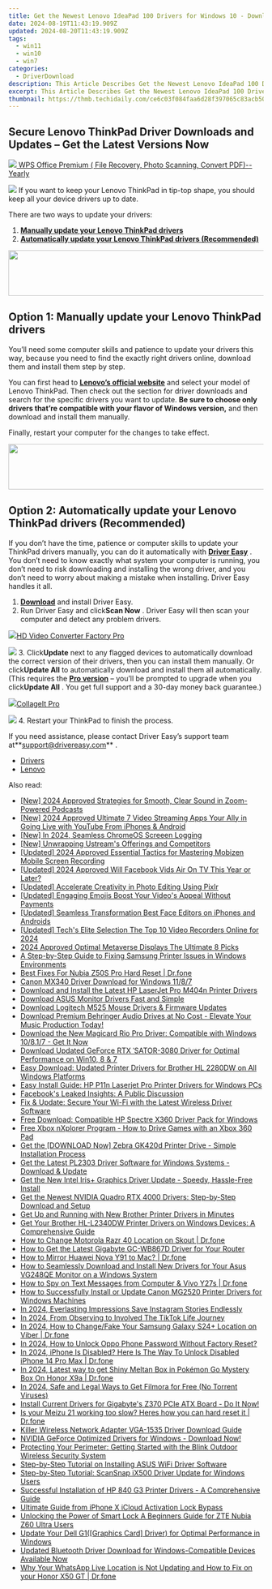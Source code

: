 ```yaml
---
title: Get the Newest Lenovo IdeaPad 100 Drivers for Windows 10 - Download Guide and Update Instructions
date: 2024-08-19T11:43:19.909Z
updated: 2024-08-20T11:43:19.909Z
tags:
  - win11
  - win10
  - win7
categories:
  - DriverDownload
description: This Article Describes Get the Newest Lenovo IdeaPad 100 Drivers for Windows 10 - Download Guide and Update Instructions
excerpt: This Article Describes Get the Newest Lenovo IdeaPad 100 Drivers for Windows 10 - Download Guide and Update Instructions
thumbnail: https://thmb.techidaily.com/ce6c03f084faa6d28f397065c83acb50be7be1ae3bde8fc728fb219e33b59c83.jpeg
---
```


## Secure Lenovo ThinkPad Driver Downloads and Updates – Get the Latest Versions Now

<!-- affiliate ads begin -->
<a href="https://secure.2checkout.com/order/checkout.php?PRODS=38729081&QTY=1&AFFILIATE=108875&CART=1"><img src="https://website-prod.cache.wpscdn.com/img/wps-writer-free-word-processor-1x.3d9c80d.png" border="0">
WPS Office Premium ( File Recovery, Photo Scanning, Convert PDF)--Yearly</a>
<!-- affiliate ads end -->
![](https://images.drivereasy.com/wp-content/uploads/2018/11/img_5beeac415b83b-300x214.jpg) If you want to keep your Lenovo ThinkPad in tip-top shape, you should keep all your device drivers up to date.

There are two ways to update your drivers:

1. **[Manually update your Lenovo ThinkPad drivers](https://tools.techidaily.com/drivereasy/download/)**
2. **[Automatically update your Lenovo ThinkPad drivers (Recommended)](https://www.drivereasy.com/knowledge/lenovo-thinkpad-drivers-download-update-100-safe/#o2)**

<!-- affiliate ads begin -->
<a href="https://mindmanager.sjv.io/c/5597632/1787667/20231" target="_top" id="1787667"><img src="//a.impactradius-go.com/display-ad/20231-1787667" border="0" alt="" width="728" height="90"/></a><img height="0" width="0" src="https://imp.pxf.io/i/5597632/1787667/20231" style="position:absolute;visibility:hidden;" border="0" />
<!-- affiliate ads end -->
## Option 1: Manually update your Lenovo ThinkPad drivers

 You’ll need some computer skills and patience to update your drivers this way, because you need to find the exactly right drivers online, download them and install them step by step.

 You can first head to **[Lenovo’s official website](https://shop-links.co/link/?exclusive=1&publisher_slug=itechdaily19598&url=https%3A%2F%2Fsupport.lenovo.com%2Fus%2Fen%2F)**  and select your model of Lenovo ThinkPad. Then check out the section for driver downloads and search for the specific drivers you want to update. **Be sure to choose only drivers that’re compatible with your flavor of Windows version,** and then download and install them manually.

Finally, restart your computer for the changes to take effect.

<!-- affiliate ads begin -->
<a href="https://laganoo.pxf.io/c/5597632/1657399/16446" target="_top" id="1657399"><img src="//a.impactradius-go.com/display-ad/16446-1657399" border="0" alt="" width="728" height="90"/></a><img height="0" width="0" src="https://imp.pxf.io/i/5597632/1657399/16446" style="position:absolute;visibility:hidden;" border="0" />
<!-- affiliate ads end -->
## Option 2: Automatically update your Lenovo ThinkPad drivers (Recommended)

 If you don’t have the time, patience or computer skills to update your ThinkPad drivers manually, you can do it automatically with **[Driver Easy](https://tools.techidaily.com/drivereasy/download/)**  . You don’t need to know exactly what system your computer is running, you don’t need to risk downloading and installing the wrong driver, and you don’t need to worry about making a mistake when installing. Driver Easy handles it all.

1. **[Download](https://tools.techidaily.com/drivereasy/download/)**  and install Driver Easy.
2. Run Driver Easy and click**Scan Now** . Driver Easy will then scan your computer and detect any problem drivers.  
<!-- affiliate ads begin -->
<a href="https://secure.2checkout.com/order/checkout.php?PRODS=4537546&QTY=1&AFFILIATE=108875&CART=1"><img src="https://secure.avangate.com/images/merchant/4b0a0290ad7df100b77e86839989a75e/products/7_copy_2_2_hdpro.png" border="0">HD Video Converter Factory Pro</a>
<!-- affiliate ads end -->
![](https://images.drivereasy.com/wp-content/uploads/2018/11/img_5bee80136694c.jpg)
3. Click**Update** next to any flagged devices to automatically download the correct version of their drivers, then you can install them manually. Or click**Update All** to automatically download and install them all automatically. (This requires the **[Pro version](https://tools.techidaily.com/drivereasy/download/)**  – you’ll be prompted to upgrade when you click**Update All** . You get full support and a 30-day money back guarantee.)  
<!-- affiliate ads begin -->
<a href="https://secure.2checkout.com/order/checkout.php?PRODS=4530091&QTY=1&AFFILIATE=108875&CART=1"><img src="https://www.pearlmountainsoft.com/n_img/product/cit_win/banScrn.jpg" border="0">CollageIt Pro</a>
<!-- affiliate ads end -->
![](https://images.drivereasy.com/wp-content/uploads/2018/11/img_5bee80290ab7a.jpg)
4. Restart your ThinkPad to finish the process.

 If you need assistance, please contact Driver Easy’s support team at**<support@drivereasy.com>** .

* [Drivers](https://tools.techidaily.com/drivereasy/download/)
* [Lenovo](https://tools.techidaily.com/drivereasy/download/)

<ins class="adsbygoogle"
     style="display:block"
     data-ad-format="autorelaxed"
     data-ad-client="ca-pub-7571918770474297"
     data-ad-slot="1223367746"></ins>



<ins class="adsbygoogle"
     style="display:block"
     data-ad-client="ca-pub-7571918770474297"
     data-ad-slot="8358498916"
     data-ad-format="auto"
     data-full-width-responsive="true"></ins>

<span class="atpl-alsoreadstyle">Also read:</span>
<div><ul>
<li><a href="https://screen-activity-recording.techidaily.com/new-2024-approved-strategies-for-smooth-clear-sound-in-zoom-powered-podcasts/"><u>[New] 2024 Approved  Strategies for Smooth, Clear Sound in Zoom-Powered Podcasts</u></a></li>
<li><a href="https://youtube-web.techidaily.com/024-approved-ultimate-7-video-streaming-apps-your-ally-in-going-live-with-youtube-from-iphones-and-android/"><u>[New] 2024 Approved  Ultimate 7 Video Streaming Apps  Your Ally in Going Live with YouTube From iPhones & Android</u></a></li>
<li><a href="https://desktop-recording.techidaily.com/new-in-2024-seamless-chromeos-screeen-logging/"><u>[New] In 2024, Seamless ChromeOS Screeen Logging</u></a></li>
<li><a href="https://some-skills.techidaily.com/new-unwrapping-ustreams-offerings-and-competitors/"><u>[New] Unwrapping Ustream's Offerings and Competitors</u></a></li>
<li><a href="https://screen-sharing-recording.techidaily.com/updated-2024-approved-essential-tactics-for-mastering-mobizen-mobile-screen-recording/"><u>[Updated] 2024 Approved  Essential Tactics for Mastering Mobizen Mobile Screen Recording</u></a></li>
<li><a href="https://facebook-video-recording.techidaily.com/updated-2024-approved-will-facebook-vids-air-on-tv-this-year-or-later/"><u>[Updated] 2024 Approved  Will Facebook Vids Air On TV This Year or Later?</u></a></li>
<li><a href="https://extra-resources.techidaily.com/updated-accelerate-creativity-in-photo-editing-using-pixlr/"><u>[Updated] Accelerate Creativity in Photo Editing Using Pixlr</u></a></li>
<li><a href="https://youtube-web.techidaily.com/ed-engaging-emojis-boost-your-videos-appeal-without-payments/"><u>[Updated] Engaging Emojis  Boost Your Video's Appeal Without Payments</u></a></li>
<li><a href="https://extra-skills.techidaily.com/updated-seamless-transformation-best-face-editors-on-iphones-and-androids/"><u>[Updated] Seamless Transformation  Best Face Editors on iPhones and Androids</u></a></li>
<li><a href="https://on-screen-recording.techidaily.com/updated-techs-elite-selection-the-top-10-video-recorders-online-for-2024/"><u>[Updated] Tech's Elite Selection  The Top 10 Video Recorders Online for 2024</u></a></li>
<li><a href="https://fox-helps.techidaily.com/2024-approved-optimal-metaverse-displays-the-ultimate-8-picks/"><u>2024 Approved  Optimal Metaverse Displays  The Ultimate 8 Picks</u></a></li>
<li><a href="https://hardware-help.techidaily.com/a-step-by-step-guide-to-fixing-samsung-printer-issues-in-windows-environments/"><u>A Step-by-Step Guide to Fixing Samsung Printer Issues in Windows Environments</u></a></li>
<li><a href="https://techidaily.com/best-fixes-for-nubia-z50s-pro-hard-reset-drfone-by-drfone-reset-android-reset-android/"><u>Best Fixes For Nubia Z50S Pro Hard Reset | Dr.fone</u></a></li>
<li><a href="https://hardware-help.techidaily.com/canon-mx340-driver-download-for-windows-1187/"><u>Canon MX340 Driver Download for Windows 11/8/7</u></a></li>
<li><a href="https://hardware-help.techidaily.com/download-and-install-the-latest-hp-laserjet-pro-m404n-printer-drivers/"><u>Download and Install the Latest HP LaserJet Pro M404n Printer Drivers</u></a></li>
<li><a href="https://hardware-help.techidaily.com/download-asus-monitor-drivers-fast-and-simple/"><u>Download ASUS Monitor Drivers Fast and Simple</u></a></li>
<li><a href="https://hardware-help.techidaily.com/download-logitech-m525-mouse-drivers-and-firmware-updates/"><u>Download Logitech M525 Mouse Drivers & Firmware Updates</u></a></li>
<li><a href="https://hardware-help.techidaily.com/1722971666732-download-premium-behringer-audio-drives-at-no-cost-elevate-your-music-production-today/"><u>Download Premium Behringer Audio Drives at No Cost - Elevate Your Music Production Today!</u></a></li>
<li><a href="https://hardware-help.techidaily.com/download-the-new-magicard-rio-pro-driver-compatible-with-windows-10817-get-it-now/"><u>Download the New Magicard Rio Pro Driver: Compatible with Windows 10/8.1/7 - Get It Now</u></a></li>
<li><a href="https://hardware-help.techidaily.com/download-updated-geforce-rtx-sator-3080-driver-for-optimal-performance-on-win10-8-and-7/"><u>Download Updated GeForce RTX ˈSATOR-3080 Driver for Optimal Performance on Win10, 8 & 7</u></a></li>
<li><a href="https://hardware-help.techidaily.com/easy-download-updated-printer-drivers-for-brother-hl-2280dw-on-all-windows-platforms/"><u>Easy Download: Updated Printer Drivers for Brother HL 2280DW on All Windows Platforms</u></a></li>
<li><a href="https://hardware-help.techidaily.com/easy-install-guide-hp-p11n-laserjet-pro-printer-drivers-for-windows-pcs/"><u>Easy Install Guide: HP P11n Laserjet Pro Printer Drivers for Windows PCs</u></a></li>
<li><a href="https://facebook.techidaily.com/facebooks-leaked-insights-a-public-discussion/"><u>Facebook's Leaked Insights: A Public Discussion</u></a></li>
<li><a href="https://hardware-help.techidaily.com/fix-and-update-secure-your-wi-fi-with-the-latest-wireless-driver-software/"><u>Fix & Update: Secure Your Wi-Fi with the Latest Wireless Driver Software</u></a></li>
<li><a href="https://hardware-help.techidaily.com/free-download-compatible-hp-spectre-x360-driver-pack-for-windows/"><u>Free Download: Compatible HP Spectre X360 Driver Pack for Windows</u></a></li>
<li><a href="https://hardware-help.techidaily.com/free-xbox-nxplorer-program-how-to-drive-games-with-an-xbox-360-pad/"><u>Free Xbox nXplorer Program - How to Drive Games with an Xbox 360 Pad</u></a></li>
<li><a href="https://hardware-help.techidaily.com/get-the-download-now-zebra-gk420d-printer-drive-simple-installation-process/"><u>Get the [DOWNLOAD Now] Zebra GK420d Printer Drive - Simple Installation Process</u></a></li>
<li><a href="https://hardware-help.techidaily.com/get-the-latest-pl2303-driver-software-for-windows-systems-download-and-update/"><u>Get the Latest PL2303 Driver Software for Windows Systems - Download & Update</u></a></li>
<li><a href="https://hardware-help.techidaily.com/get-the-new-intel-irisplus-graphics-driver-update-speedy-hassle-free-install/"><u>Get the New Intel Iris+ Graphics Driver Update - Speedy, Hassle-Free Install</u></a></li>
<li><a href="https://hardware-help.techidaily.com/get-the-newest-nvidia-quadro-rtx-4000-drivers-step-by-step-download-and-setup/"><u>Get the Newest NVIDIA Quadro RTX 4000 Drivers: Step-by-Step Download and Setup</u></a></li>
<li><a href="https://hardware-help.techidaily.com/get-up-and-running-with-new-brother-printer-drivers-in-minutes/"><u>Get Up and Running with New Brother Printer Drivers in Minutes</u></a></li>
<li><a href="https://hardware-help.techidaily.com/get-your-brother-hl-l2340dw-printer-drivers-on-windows-devices-a-comprehensive-guide/"><u>Get Your Brother HL-L2340DW Printer Drivers on Windows Devices: A Comprehensive Guide</u></a></li>
<li><a href="https://location-social.techidaily.com/how-to-change-motorola-razr-40-location-on-skout-drfone-by-drfone-virtual-android/"><u>How to Change Motorola Razr 40 Location on Skout | Dr.fone</u></a></li>
<li><a href="https://hardware-help.techidaily.com/how-to-get-the-latest-gigabyte-gc-wb867d-driver-for-your-router/"><u>How to Get the Latest Gigabyte GC-WB867D Driver for Your Router</u></a></li>
<li><a href="https://screen-mirror.techidaily.com/how-to-mirror-huawei-nova-y91-to-mac-drfone-by-drfone-android/"><u>How to Mirror Huawei Nova Y91 to Mac? | Dr.fone</u></a></li>
<li><a href="https://hardware-help.techidaily.com/how-to-seamlessly-download-and-install-new-drivers-for-your-asus-vg248qe-monitor-on-a-windows-system/"><u>How to Seamlessly Download and Install New Drivers for Your Asus VG248QE Monitor on a Windows System</u></a></li>
<li><a href="https://android-location-track.techidaily.com/how-to-spy-on-text-messages-from-computer-and-vivo-y27s-drfone-by-drfone-virtual-android/"><u>How to Spy on Text Messages from Computer & Vivo Y27s | Dr.fone</u></a></li>
<li><a href="https://hardware-help.techidaily.com/how-to-successfully-install-or-update-canon-mg2520-printer-drivers-for-windows-machines/"><u>How to Successfully Install or Update Canon MG2520 Printer Drivers for Windows Machines</u></a></li>
<li><a href="https://instagram-clips.techidaily.com/in-2024-everlasting-impressions-save-instagram-stories-endlessly/"><u>In 2024, Everlasting Impressions  Save Instagram Stories Endlessly</u></a></li>
<li><a href="https://tiktok-video-recordings.techidaily.com/in-2024-from-observing-to-involved-the-tiktok-life-journey/"><u>In 2024, From Observing to Involved  The TikTok Life Journey</u></a></li>
<li><a href="https://location-social.techidaily.com/in-2024-how-to-changefake-your-samsung-galaxy-s24plus-location-on-viber-drfone-by-drfone-virtual-android/"><u>In 2024, How to Change/Fake Your Samsung Galaxy S24+ Location on Viber | Dr.fone</u></a></li>
<li><a href="https://easy-unlock-android.techidaily.com/in-2024-how-to-unlock-oppo-phone-password-without-factory-reset-by-drfone-android/"><u>In 2024, How to Unlock Oppo Phone Password Without Factory Reset?</u></a></li>
<li><a href="https://iphone-unlock.techidaily.com/in-2024-iphone-is-disabled-here-is-the-way-to-unlock-disabled-iphone-14-pro-max-drfone-by-drfone-ios/"><u>In 2024, iPhone Is Disabled? Here Is The Way To Unlock Disabled iPhone 14 Pro Max | Dr.fone</u></a></li>
<li><a href="https://pokemon-go-android.techidaily.com/in-2024-latest-way-to-get-shiny-meltan-box-in-pokemon-go-mystery-box-on-honor-x9a-drfone-by-drfone-virtual-android/"><u>In 2024, Latest way to get Shiny Meltan Box in Pokémon Go Mystery Box On Honor X9a | Dr.fone</u></a></li>
<li><a href="https://smart-video-editing.techidaily.com/in-2024-safe-and-legal-ways-to-get-filmora-for-free-no-torrent-viruses/"><u>In 2024, Safe and Legal Ways to Get Filmora for Free (No Torrent Viruses)</u></a></li>
<li><a href="https://hardware-help.techidaily.com/install-current-drivers-for-gigabytes-z370-pcie-atx-board-do-it-now/"><u>Install Current Drivers for Gigabyte's Z370 PCIe ATX Board - Do It Now!</u></a></li>
<li><a href="https://techidaily.com/is-your-meizu-21-working-too-slow-heres-how-you-can-hard-reset-it-drfone-by-drfone-reset-android-reset-android/"><u>Is your Meizu 21 working too slow? Heres how you can hard reset it | Dr.fone</u></a></li>
<li><a href="https://hardware-help.techidaily.com/killer-wireless-network-adapter-vga-1535-driver-download-guide/"><u>Killer Wireless Network Adapter VGA-1535 Driver Download Guide</u></a></li>
<li><a href="https://hardware-help.techidaily.com/nvidia-geforce-optimized-drivers-for-windows-download-now/"><u>NVIDIA GeForce Optimized Drivers for Windows - Download Now!</u></a></li>
<li><a href="https://buynow-marvelous.techidaily.com/protecting-your-perimeter-getting-started-with-the-blink-outdoor-wireless-security-system/"><u>Protecting Your Perimeter: Getting Started with the Blink Outdoor Wireless Security System</u></a></li>
<li><a href="https://hardware-help.techidaily.com/step-by-step-tutorial-on-installing-asus-wifi-driver-software/"><u>Step-by-Step Tutorial on Installing ASUS WiFi Driver Software</u></a></li>
<li><a href="https://hardware-help.techidaily.com/step-by-step-tutorial-scansnap-ix500-driver-update-for-windows-users/"><u>Step-by-Step Tutorial: ScanSnap iX500 Driver Update for Windows Users</u></a></li>
<li><a href="https://hardware-help.techidaily.com/successful-installation-of-hp-840-g3-printer-drivers-a-comprehensive-guide/"><u>Successful Installation of HP 840 G3 Printer Drivers - A Comprehensive Guide</u></a></li>
<li><a href="https://activate-lock.techidaily.com/ultimate-guide-from-iphone-x-icloud-activation-lock-bypass-by-drfone-ios/"><u>Ultimate Guide from iPhone X iCloud Activation Lock Bypass</u></a></li>
<li><a href="https://unlock-android.techidaily.com/unlocking-the-power-of-smart-lock-a-beginners-guide-for-zte-nubia-z60-ultra-users-by-drfone-android/"><u>Unlocking the Power of Smart Lock A Beginners Guide for ZTE Nubia Z60 Ultra Users</u></a></li>
<li><a href="https://hardware-help.techidaily.com/update-your-dell-g1graphics-card-driver-for-optimal-performance-in-windows/"><u>Update Your Dell G1([Graphics Card] Driver) for Optimal Performance in Windows</u></a></li>
<li><a href="https://hardware-help.techidaily.com/updated-bluetooth-driver-download-for-windows-compatible-devices-available-now/"><u>Updated Bluetooth Driver Download for Windows-Compatible Devices Available Now</u></a></li>
<li><a href="https://location-social.techidaily.com/why-your-whatsapp-live-location-is-not-updating-and-how-to-fix-on-your-honor-x50-gt-drfone-by-drfone-virtual-android/"><u>Why Your WhatsApp Live Location is Not Updating and How to Fix on your Honor X50 GT | Dr.fone</u></a></li>
</ul></div>
